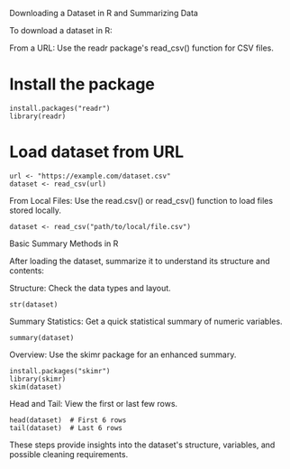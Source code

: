 Downloading a Dataset in R and Summarizing Data

To download a dataset in R:

From a URL: Use the readr package's read_csv() function for CSV files.

# Install the package
    install.packages("readr")
    library(readr)

# Load dataset from URL
    url <- "https://example.com/dataset.csv"
    dataset <- read_csv(url)

From Local Files: Use the read.csv() or read_csv() function to load files stored locally.

    dataset <- read_csv("path/to/local/file.csv")

Basic Summary Methods in R

After loading the dataset, summarize it to understand its structure and contents:

Structure: Check the data types and layout.

    str(dataset)

Summary Statistics: Get a quick statistical summary of numeric variables.

    summary(dataset)

Overview: Use the skimr package for an enhanced summary.

    install.packages("skimr")
    library(skimr)
    skim(dataset)

Head and Tail: View the first or last few rows.

    head(dataset)  # First 6 rows
    tail(dataset)  # Last 6 rows

These steps provide insights into the dataset's structure, variables, and possible cleaning requirements.
